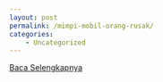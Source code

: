 ```yaml
---
layout: post
permalink: /mimpi-mobil-orang-rusak/
categories:
    - Uncategorized
---
```


[Baca Selengkapnya](/10)